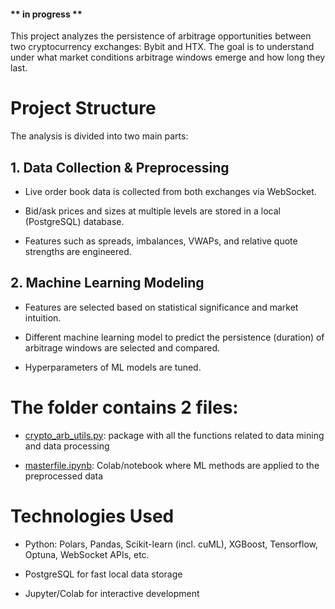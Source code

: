 #### ** in progress **

This project analyzes the persistence of arbitrage opportunities between two cryptocurrency exchanges: Bybit and HTX. The goal is to understand under what market conditions arbitrage windows emerge and how long they last.

# Project Structure
The analysis is divided into two main parts:

## 1. Data Collection & Preprocessing

- Live order book data is collected from both exchanges via WebSocket.

- Bid/ask prices and sizes at multiple levels are stored in a local (PostgreSQL) database.

- Features such as spreads, imbalances, VWAPs, and relative quote strengths are engineered.

## 2. Machine Learning Modeling

- Features are selected based on statistical significance and market intuition. 

- Different machine learning model to predict the persistence (duration) of arbitrage windows are selected and compared.

- Hyperparameters of ML models are tuned.

# The folder contains 2 files: 

- [crypto_arb_utils.py](./crypto_arb_utils.py): package with all the functions related to data mining and data processing

- [masterfile.ipynb](./masterfile.ipynb): Colab/notebook where ML methods are applied to the preprocessed data

# Technologies Used
- Python: Polars, Pandas, Scikit-learn (incl. cuML), XGBoost, Tensorflow, Optuna, WebSocket APIs, etc.

- PostgreSQL for fast local data storage

- Jupyter/Colab for interactive development
